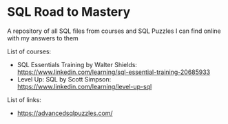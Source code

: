 # SQL Road to Mastery
A repository of all SQL files from courses and SQL Puzzles I can find online with my answers to them

List of courses:  
* SQL Essentials Training by Walter Shields: https://www.linkedin.com/learning/sql-essential-training-20685933
* Level Up: SQL by Scott Simpson: https://www.linkedin.com/learning/level-up-sql

List of links:  
* https://advancedsqlpuzzles.com/
